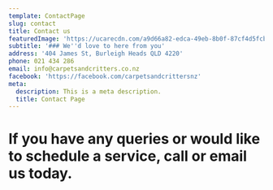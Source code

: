 ```yaml
---
template: ContactPage
slug: contact
title: Contact us
featuredImage: 'https://ucarecdn.com/a9d66a82-edca-49eb-8b0f-87cf4d5fcb01/'
subtitle: '### We''d love to here from you'
address: '404 James St, Burleigh Heads QLD 4220'
phone: 021 434 286
email: info@carpetsandcritters.co.nz
facebook: 'https://facebook.com/carpetsandcrittersnz'
meta:
  description: This is a meta description.
  title: Contact Page
---
```

# **If you have any queries or would like to schedule a service, call or email us today.**
